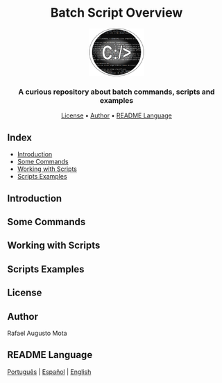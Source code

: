 <h1 align="center">Batch Script Overview</h1>




<p align="center"><img alt="Repository Logo" src="images/logo-batch.png" width="25%" height="25%"></p>

<h3 align="center">A curious repository about batch commands, scripts and examples</h3>



<p align="center">
<a href="#license">License</a> • 
<a href="#author">Author</a> •
<a href="#readme-language">README Language</a></p>


## Index

* [Introduction](#introduction)
* [Some Commands](#some-commands)
* [Working with Scripts](#working-with-scripts)
* [Scripts Examples](#scripts-examples)

## Introduction


## Some Commands


## Working with Scripts


## Scripts Examples



## License




## Author

Rafael Augusto Mota

## README Language

[Português](./README-pt-br.md) | [Español](README-es.md) | [English](README.md) 
